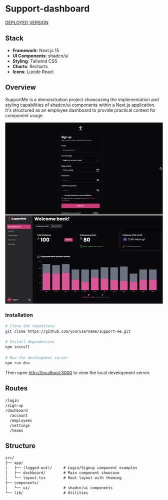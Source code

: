 # Support-dashboard 

[DEPLOYED VERSION](https://vanyadev-support-dashboard.vercel.app/)

## Stack

- **Framework**: Next.js 15
- **UI Components**: shadcn/ui
- **Styling**: Tailwind CSS
- **Charts**: Recharts
- **Icons**: Lucide React

## Overview

SupportMe is a demonstration project showcasing the implementation and styling capabilities of shadcn/ui components within a Next.js application. It's structured as an employee dashboard to provide practical context for component usage.

![Support-Dashboard-login](./public/images/singup.png)
![Support-dashboard](./public/images/dashboard.png)



### Installation

```bash
# Clone the repository
git clone https://github.com/yourusername/support-me.git

# Install dependencies
npm install 

# Run the development server
npm run dev
```
Then open [http://localhost:3000](http://localhost:3000) to view the local development server.

## Routes

```
/login
/sign-up
/dashboard
  /account
  /employees
  /settings
  /teams
```

## Structure

```
src/
├── app/
│   ├── (logged-out)/     # Login/Signup component examples
│   ├── dashboard/        # Main component showcase
│   └── layout.tsx        # Root layout with theming
├── components/           
│   └── ui/               # shadcn/ui components
└── lib/                  # Utilities
```

